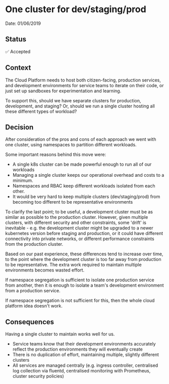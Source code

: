 # One cluster for dev/staging/prod

Date: 01/06/2019

## Status

✅ Accepted

## Context

The Cloud Platform needs to host both citizen-facing, production services, and development environments for service teams to iterate on their code, or just set up sandboxes for experimentation and learning.

To support this, should we have separate clusters for production, development, and staging? Or, should we run a single cluster hosting all these different types of workload?

## Decision

After consideration of the pros and cons of each approach we went with one cluster, using namespaces to partition different workloads.

Some important reasons behind this move were:

* A single k8s cluster can be made powerful enough to run all of our workloads
* Managing a single cluster keeps our operational overhead and costs to a minimum.
* Namespaces and RBAC keep different workloads isolated from each other.
* It would be very hard to keep multiple clusters (dev/staging/prod) from becoming too different to be representative environments

To clarify the last point; to be useful, a development cluster must be as similar as possible to the production cluster. However, given multiple clusters, with different security and other constraints, some 'drift' is inevitable - e.g. the development cluster might be upgraded to a newer kubernetes version before staging and production, or it could have different connectivity into private networks, or different performance constraints from the production cluster.

Based on our past experience, these differences tend to increase over time, to the point where the development cluster is too far away from production to be representative. The extra work required to maintain multiple environments becomes wasted effort.

If namespace segregation is sufficient to isolate one production service from another, then it is enough to isolate a team's development environment from a production service.

If namespace segregation is not sufficient for this, then the whole cloud platform idea doesn't work.

## Consequences

Having a single cluster to maintain works well for us.

* Service teams know that their development environments accurately reflect the production environments they will eventually create
* There is no duplication of effort, maintaining multiple, slightly different clusters
* All services are managed centrally (e.g. ingress controller, centralised log collection via fluentd, centralised monitoring with Prometheus, cluster security policies)

